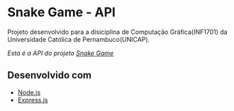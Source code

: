 # Snake Game - API

Projeto desenvolvido para a disiciplina de Computação Gráfica(INF1701) da Universidade Católica de Pernambuco(UNICAP).

_Esta é a API do projeto [Snake Game][snakegame]_

## Desenvolvido com

- [Node.js][nodejs]
- [Express.js][expressjs]

[snakegame]: https://github.com/pablomaribondo/snake-game
[nodejs]: https://nodejs.org
[expressjs]: https://expressjs.com
